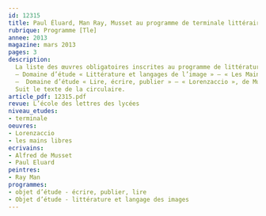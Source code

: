 ```yaml
---
id: 12315
title: Paul Éluard, Man Ray, Musset au programme de terminale littéraire en 2013-2014
rubrique: Programme [Tle]
annee: 2013
magazine: mars 2013
pages: 3
description: 
  La liste des œuvres obligatoires inscrites au programme de littérature de la classe terminale de la série littéraire est publiée au BOEN – 
  – Domaine d’étude « Littérature et langages de l’image » – « Les Mains libres », de Paul Éluard et Man Ray.
  –  Domaine d’étude « Lire, écrire, publier » – « Lorenzaccio », de Musset.
  Suit le texte de la circulaire.
article_pdf: 12315.pdf
revue: L’école des lettres des lycées
niveau_etudes:
- terminale
oeuvres:
- Lorenzaccio
- les mains libres
ecrivains:
- Alfred de Musset
- Paul Eluard
peintres:
- Ray Man
programmes:
- objet d’étude - écrire, publier, lire
- Objet d’étude - littérature et langage des images
---
```

